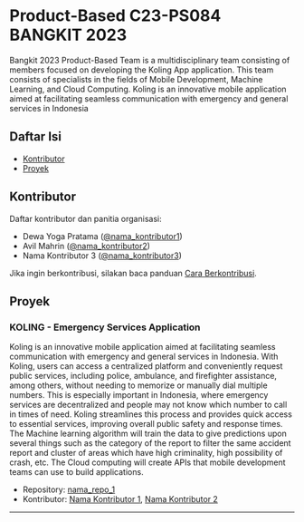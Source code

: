 # Product-Based C23-PS084 BANGKIT 2023

Bangkit 2023 Product-Based Team is a multidisciplinary team consisting of members focused on developing the Koling App application. This team consists of specialists in the fields of Mobile Development, Machine Learning, and Cloud Computing. Koling is an innovative mobile application aimed at facilitating seamless communication with emergency and general services in Indonesia

## Daftar Isi

- [Kontributor](#kontributor)
- [Proyek](#proyek)

## Kontributor

Daftar kontributor dan panitia organisasi:

- Dewa Yoga Pratama ([@nama_kontributor1](https://github.com/nama_kontributor1))
- Avil Mahrin ([@nama_kontributor2](https://github.com/nama_kontributor2))
- Nama Kontributor 3 ([@nama_kontributor3](https://github.com/nama_kontributor3))

Jika ingin berkontribusi, silakan baca panduan [Cara Berkontribusi](#cara-berkontribusi).

## Proyek

### KOLING - Emergency Services Application

Koling is an innovative mobile application aimed at facilitating seamless communication with emergency and general services in Indonesia. With Koling, users can access a centralized platform and conveniently request public services, including police, ambulance, and firefighter assistance, among others, without needing to memorize or manually dial multiple numbers. This is especially important in Indonesia, where emergency services are decentralized and people may not know which number to call in times of need. Koling streamlines this process and provides quick access to essential services, improving overall public safety and response times. The Machine learning algorithm will train the data to give predictions upon several things such as the category of the report to filter the same accident report and cluster of areas which have high criminality, high possibility of crash, etc.  The Cloud computing will create APIs that mobile development teams can use to build applications. 

- Repository: [nama_repo_1](https://github.com/nama_org/nama_repo_1)
- Kontributor: [Nama Kontributor 1](https://github.com/nama_kontributor1), [Nama Kontributor 2](https://github.com/nama_kontributor2)

---
